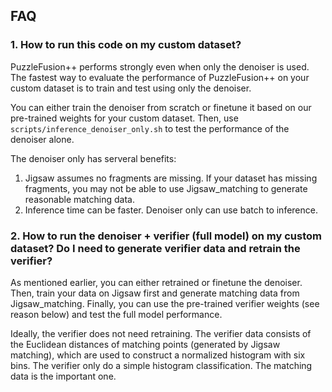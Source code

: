 ## FAQ

### 1. How to run this code on my custom dataset?

PuzzleFusion++ performs strongly even when only the denoiser is used. The fastest way to evaluate the performance of PuzzleFusion++ on your custom dataset is to train and test using only the denoiser.

You can either train the denoiser from scratch or finetune it based on our pre-trained weights for your custom dataset. Then, use `scripts/inference_denoiser_only.sh` to test the performance of the denoiser alone.

The denoiser only has serveral benefits:
1. Jigsaw assumes no fragments are missing. If your dataset has missing fragments, you may not be able to use Jigsaw_matching to generate reasonable matching data.
2. Inference time can be faster. Denoiser only can use batch to inference.


### 2. How to run the denoiser + verifier (full model) on my custom dataset? Do I need to generate verifier data and retrain the verifier?

As mentioned earlier, you can either retrained or finetune the denoiser. Then, train your data on Jigsaw first and generate matching data from Jigsaw_matching. Finally, you can use the pre-trained verifier weights (see reason below) and test the full model performance.

Ideally, the verifier does not need retraining. The verifier data consists of the Euclidean distances of matching points (generated by Jigsaw matching), which are used to construct a normalized histogram with six bins. The verifier only do a simple histogram classification. The matching data is the important one.